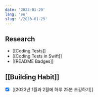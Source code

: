```yaml
---
date: '2023-01-29'
lang: 'en'
slug: '/2023-01-29'
---
```


## Research

- [[Coding Tests]]
- [[Coding Tests in Swift]]
- [[README Badges]]

## [[Building Habit]]

- [x] [[2023년 1월과 2월에 하루 25분 조깅하기]]
